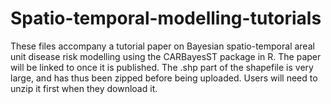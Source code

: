 # Spatio-temporal-modelling-tutorials
These files accompany a tutorial paper on Bayesian spatio-temporal areal unit disease risk modelling using the CARBayesST package in R.
The paper will be linked to once it is published.
The .shp part of the shapefile is very large, and has thus been zipped before being uploaded. Users will need to unzip it first when they download it. 
